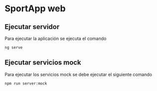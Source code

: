 # SportApp web

## Ejecutar servidor
Para ejecutar la aplicación se ejecuta el comando
```
ng serve
```

## Ejecutar servicios mock
Para ejecutar los servicios mock se debe ejecutar el siguiente comando
<!-- @import "[TOC]" {cmd="toc" depthFrom=1 depthTo=6 orderedList=false} -->

```
npm run server:mock
```
